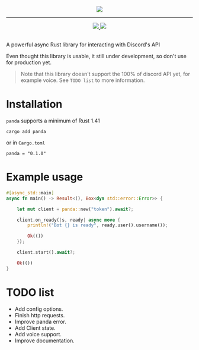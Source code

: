 <div align="center">
    <img style="max-width: 60%;"src="https://i.postimg.cc/RhwNMHtZ/banner.png" />
</div>
<hr />
<div align="center">
    <!-- Crates version -->
    <a href="https://crates.io/crates/panda">
        <img src="https://img.shields.io/crates/v/panda?style=flat-square">
    </a>
    <!-- docs.rs -->
    <a href="https://docs.rs/panda">
        <img src="https://img.shields.io/badge/docs-online-blue?style=flat-square" />
    </a>
</div>
<br />

A powerful async Rust library for interacting with Discord's API

Even thought this library is usable, it still under development, so don't use for production yet.

> Note that this library doesn't support the 100% of discord API yet, for example voice. See `TODO list` to more information.

# Installation

`panda` supports a minimum of Rust 1.41

```
cargo add panda
```

or in `Cargo.toml`

```
panda = "0.1.0"
```

# Example usage

```rust
#[async_std::main]
async fn main() -> Result<(), Box<dyn std::error::Error>> {

    let mut client = panda::new("token").await?;

    client.on_ready(|s, ready| async move {
        println!("Bot {} is ready", ready.user().username());

        Ok(())
    });

    client.start().await?;

    Ok(())
}
```

# TODO list

- Add config options.
- Finish http requests.
- Improve panda error.
- Add Client state.
- Add voice support.
- Improve documentation.
